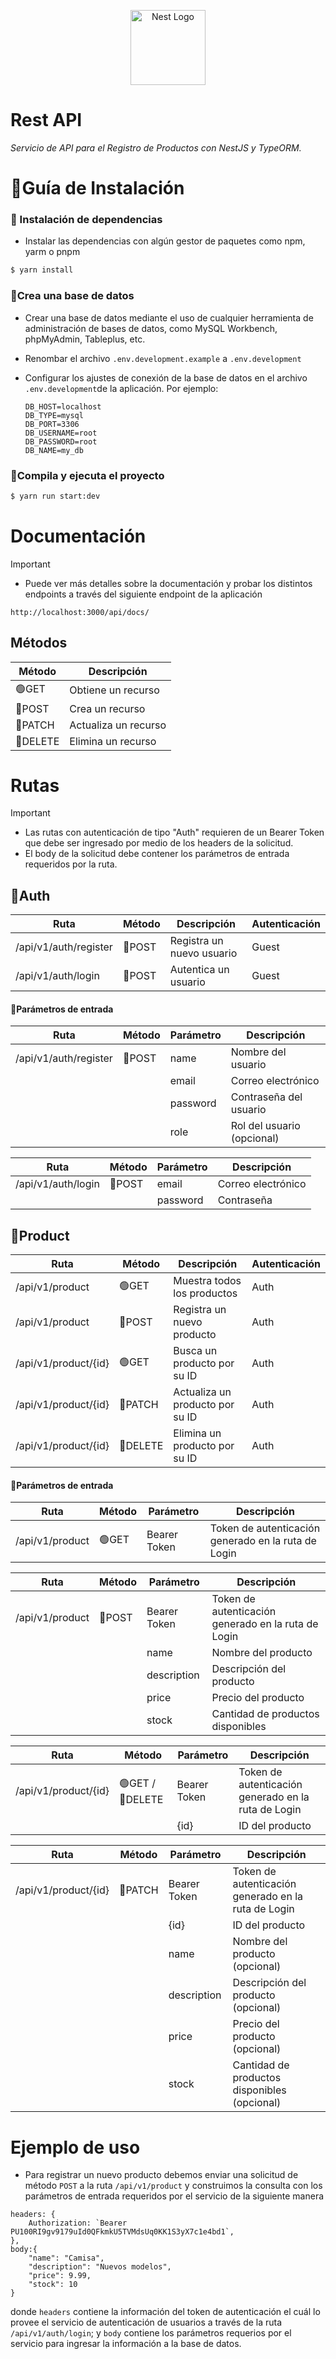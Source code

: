 <p align="center">
  <a href="http://nestjs.com/" target="blank"><img src="https://nestjs.com/img/logo-small.svg" width="120" alt="Nest Logo" /></a>
</p>

[circleci-image]: https://img.shields.io/circleci/build/github/nestjs/nest/master?token=abc123def456
[circleci-url]: https://circleci.com/gh/nestjs/nest

# Rest API
_Servicio de API para el Registro de Productos con NestJS y TypeORM._
# :page_facing_up:Guía de Instalación

### :small_blue_diamond: Instalación de dependencias

- Instalar las dependencias con algún gestor de paquetes como npm, yarm o pnpm
```bash
$ yarn install
```

### :small_blue_diamond:Crea una base de datos
- Crear una base de datos mediante el uso de cualquier herramienta de administración de bases de datos, como MySQL Workbench, phpMyAdmin, Tableplus, etc.
- Renombar el archivo ```.env.development.example``` a ```.env.development```
- Configurar los ajustes de conexión de la base de datos en el archivo ```.env.development```de la aplicación. Por ejemplo:

  ```
  DB_HOST=localhost
  DB_TYPE=mysql
  DB_PORT=3306
  DB_USERNAME=root
  DB_PASSWORD=root
  DB_NAME=my_db
    ```

### :small_blue_diamond:Compila y ejecuta el proyecto
```bash
$ yarn run start:dev
```

# Documentación
> [!IMPORTANT]
> - Puede ver más detalles sobre la documentación y probar los distintos endpoints a través del siguiente endpoint de la aplicación
>```
>http://localhost:3000/api/docs/
>```

## Métodos

| Método | Descripción |
|---|---|
| :green_circle:GET | Obtiene un recurso |
| :large_blue_circle:POST | Crea un recurso |
| :large_blue_circle:PATCH | Actualiza un recurso |
| :red_circle:DELETE | Elimina un recurso |


# Rutas
> [!IMPORTANT]
> - Las rutas con autenticación de tipo "Auth" requieren de un Bearer Token que debe ser ingresado por medio de los headers de la solicitud.
> - El body de la solicitud debe contener los parámetros de entrada requeridos por la ruta.

## :diamond_shape_with_a_dot_inside:Auth
| Ruta | Método | Descripción | Autenticación |
|---|---|---|---|
| /api/v1/auth/register | :large_blue_circle:POST | Registra un nuevo usuario | Guest |
| /api/v1/auth/login | :large_blue_circle:POST | Autentica un usuario | Guest |

#### :small_blue_diamond:Parámetros de entrada

| Ruta | Método | Parámetro | Descripción |
|---|---|---|---|
| /api/v1/auth/register| :large_blue_circle:POST | name | Nombre del usuario |
||| email | Correo electrónico |
||| password | Contraseña del usuario |
||| role | Rol del usuario (opcional) |


| Ruta | Método | Parámetro | Descripción |
|---|---|---|---|
| /api/v1/auth/login| :large_blue_circle:POST | email | Correo electrónico |
||| password | Contraseña |

## :diamond_shape_with_a_dot_inside:Product
| Ruta | Método | Descripción | Autenticación |
|---|---|---|---|
| /api/v1/product | :green_circle:GET | Muestra todos los productos | Auth |
| /api/v1/product | :large_blue_circle:POST | Registra un nuevo producto | Auth |
| /api/v1/product/{id} | :green_circle:GET | Busca un producto por su ID | Auth |
| /api/v1/product/{id} | :large_blue_circle:PATCH | Actualiza un producto por su ID | Auth |
| /api/v1/product/{id} | :red_circle:DELETE | Elimina un producto por su ID | Auth |


#### :small_blue_diamond:Parámetros de entrada

| Ruta | Método | Parámetro | Descripción |
|---|---|---|---|
| /api/v1/product | :green_circle:GET | Bearer Token | Token de autenticación generado en la ruta de Login |

| Ruta | Método | Parámetro | Descripción |
|---|---|---|---|
| /api/v1/product| :large_blue_circle:POST | Bearer Token | Token de autenticación generado en la ruta de Login |
||| name | Nombre del producto |
||| description | Descripción del producto |
||| price | Precio del producto |
||| stock | Cantidad de productos disponibles |

| Ruta | Método | Parámetro | Descripción |
|---|---|---|---|
| /api/v1/product/{id}| :green_circle:GET / :red_circle:DELETE | Bearer Token | Token de autenticación generado en la ruta de Login |
||| {id} | ID del producto |


| Ruta | Método | Parámetro | Descripción |
|---|---|---|---|
| /api/v1/product/{id}| :large_blue_circle:PATCH | Bearer Token | Token de autenticación generado en la ruta de Login |
||| {id} | ID del producto |
||| name | Nombre del producto (opcional) |
||| description | Descripción del producto (opcional) |
||| price | Precio del producto (opcional) |
||| stock | Cantidad de productos disponibles (opcional) |

# Ejemplo de uso
- Para registrar un nuevo producto debemos enviar una solicitud de método ``` POST ``` a la ruta ``` /api/v1/product ``` y construimos la consulta con los parámetros de entrada requeridos por el servicio de la siguiente manera
```
headers: {
    Authorization: `Bearer PU100RI9gv9179uId0QFkmkU5TVMdsUq0KK1S3yX7c1e4bd1`,
},
body:{
    "name": "Camisa",
    "description": "Nuevos modelos",
    "price": 9.99,
    "stock": 10
}
```
donde ```headers``` contiene la información del token de autenticación el cuál lo provee el servicio de autenticación de usuarios a través de la ruta ``` /api/v1/auth/login ```; y ``` body ``` contiene los parámetros requerios por el servicio para ingresar la información a la base de datos.
